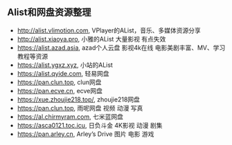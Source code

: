 ## Alist和网盘资源整理
- http://alist.vlimotion.com, VPlayer的AList，音乐、多媒体资源分享
- http://alist.xiaoya.pro, 小雅的AList 大量影视 有点失效
- https://alist.azad.asia, azad个人云盘 影视4k在线 电影美剧丰富、MV、学习教程等资源
- https://alist.ygxz.xyz, 小站的AList
- https://alist.qyide.com, 轻易网盘
- https://pan.clun.top, clun网盘
- https://pan.ecve.cn, ecve网盘
- https://xue.zhoujie218.top/, zhoujie218网盘
- https://pan.clun.top, 雨呢网盘 视频 动漫 写真
- https://al.chirmyram.com, 七米蓝网盘
- https://asca0121.toc.icu, 日负斗金 4K影视 动漫 剧集
- https://pan.arley.cn, Arley’s Drive 图片 电影 游戏
